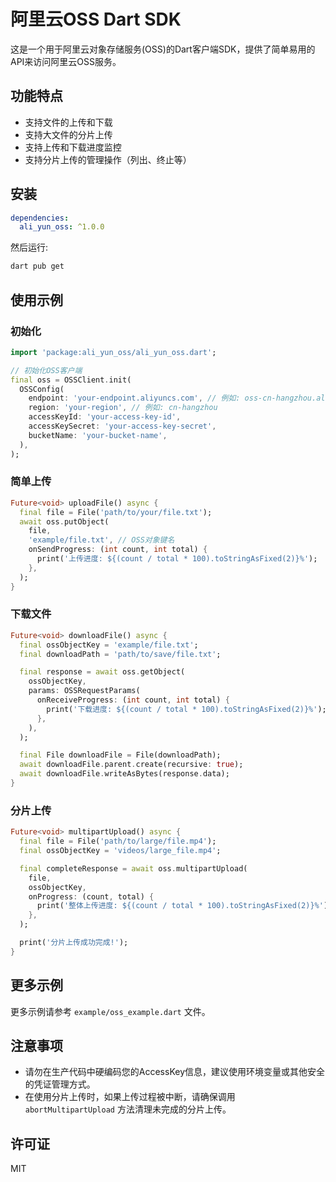 # 阿里云OSS Dart SDK

这是一个用于阿里云对象存储服务(OSS)的Dart客户端SDK，提供了简单易用的API来访问阿里云OSS服务。

## 功能特点

- 支持文件的上传和下载
- 支持大文件的分片上传
- 支持上传和下载进度监控
- 支持分片上传的管理操作（列出、终止等）

## 安装

```yaml
dependencies:
  ali_yun_oss: ^1.0.0
```

然后运行:

```bash
dart pub get
```

## 使用示例

### 初始化

```dart
import 'package:ali_yun_oss/ali_yun_oss.dart';

// 初始化OSS客户端
final oss = OSSClient.init(
  OSSConfig(
    endpoint: 'your-endpoint.aliyuncs.com', // 例如: oss-cn-hangzhou.aliyuncs.com
    region: 'your-region', // 例如: cn-hangzhou
    accessKeyId: 'your-access-key-id',
    accessKeySecret: 'your-access-key-secret',
    bucketName: 'your-bucket-name',
  ),
);
```

### 简单上传

```dart
Future<void> uploadFile() async {
  final file = File('path/to/your/file.txt');
  await oss.putObject(
    file,
    'example/file.txt', // OSS对象键名
    onSendProgress: (int count, int total) {
      print('上传进度: ${(count / total * 100).toStringAsFixed(2)}%');
    },
  );
}
```

### 下载文件

```dart
Future<void> downloadFile() async {
  final ossObjectKey = 'example/file.txt';
  final downloadPath = 'path/to/save/file.txt';

  final response = await oss.getObject(
    ossObjectKey,
    params: OSSRequestParams(
      onReceiveProgress: (int count, int total) {
        print('下载进度: ${(count / total * 100).toStringAsFixed(2)}%');
      },
    ),
  );

  final File downloadFile = File(downloadPath);
  await downloadFile.parent.create(recursive: true);
  await downloadFile.writeAsBytes(response.data);
}
```

### 分片上传

```dart
Future<void> multipartUpload() async {
  final file = File('path/to/large/file.mp4');
  final ossObjectKey = 'videos/large_file.mp4';

  final completeResponse = await oss.multipartUpload(
    file,
    ossObjectKey,
    onProgress: (count, total) {
      print('整体上传进度: ${(count / total * 100).toStringAsFixed(2)}%');
    },
  );

  print('分片上传成功完成!');
}
```

## 更多示例

更多示例请参考 `example/oss_example.dart` 文件。

## 注意事项

- 请勿在生产代码中硬编码您的AccessKey信息，建议使用环境变量或其他安全的凭证管理方式。
- 在使用分片上传时，如果上传过程被中断，请确保调用 `abortMultipartUpload` 方法清理未完成的分片上传。

## 许可证

MIT
